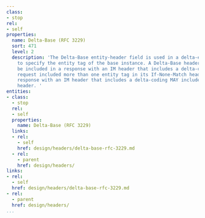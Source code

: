 ```yaml
---
class:
- stop
rel:
- self
properties:
  name: Delta-Base (RFC 3229)
  sort: 471
  level: 2
  description: 'The Delta-Base entity-header field is used in a delta-encoded response
    to specify the entity tag of the base instance. A Delta-Base header field MUST
    be included in a response with an IM header that includes a delta-coding, if the
    request included more than one entity tag in its If-None-Match header field. Any
    response with an IM header that includes a delta-coding MAY include a Delta-Base
    header. '
entities:
- class:
  - stop
  rel:
  - self
  properties:
    name: Delta-Base (RFC 3229)
  links:
  - rel:
    - self
    href: design/headers/delta-base-rfc-3229.md
  - rel:
    - parent
    href: design/headers/
links:
- rel:
  - self
  href: design/headers/delta-base-rfc-3229.md
- rel:
  - parent
  href: design/headers/
...
```

